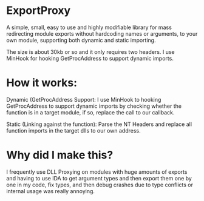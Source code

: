 # ExportProxy
A simple, small, easy to use and highly modifiable library for mass redirecting module exports without hardcoding names or arguments, to your own module, supporting both dynamic and static importing.

The size is about 30kb or so and it only requires two headers.
I use MinHook for hooking GetProcAddress to support dynamic imports.

# How it works:
Dynamic (GetProcAddress Support:
I use MinHook to hooking GetProcAddress to support dynamic imports by checking whether the function is in a target module, if so, replace the call to our callback.

Static (Linking against the function):
Parse the NT Headers and replace all function imports in the target dlls to our own address.

# **Why did I make this?**
I frequently use DLL Proxying on modules with huge amounts of exports and having to use IDA to get argument types and then export them one by one in my code, fix types, and then debug crashes due to type conflicts or internal usage was really annoying.

